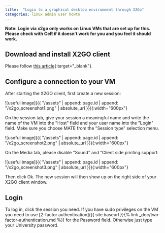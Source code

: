 ```yaml
---
title:  "Login to a graphical desktop environment through X2Go"
categories: linux admin user howto
---
```


__Note: Login via x2go only works on Linux VMs that are set up for this. Please check with CeR if it doesn't work for you and you feel it should work.__

## Download and install X2GO client

Please follow [this article](https://wiki.x2go.org/doku.php/doc:installation:x2goclient){:target="_blank"}.

## Configure a connection to your VM

After starting the X2GO client, first create a new session:

![useful image]({{ "/assets" | append: page.id | append: "/x2go_screenshot1.png" | absolute_url }}){:width="600px"}

On the session tab, give your session a meaningful name and write the name of the VM into the "Host" field and your user name into the "Login" field. Make sure you choose MATE from the "Session type" selection menu.

![useful image]({{ "/assets" | append: page.id | append: "/x2go_screenshot2.png" | absolute_url }}){:width="600px"}

On the Media tab, please disable "Sound" and "Client side printing support:

![useful image]({{ "/assets" | append: page.id | append: "/x2go_screenshot3.png" | absolute_url }}){:width="600px"}

Then click Ok. The new session will then show up on the right side of your X2GO client window.

## Login

To log in, click the session you need. If you have sudo privileges on the VM you need to use [2-factor authentication]({{ site.baseurl }}{% link _doc/two-factor-authentication.md %}) for the Password field. Otherwise just type your University password.
